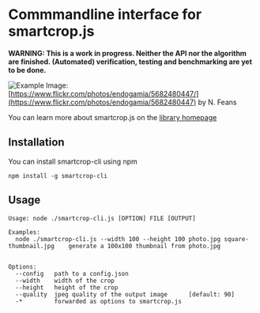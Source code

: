 # Commmandline interface for smartcrop.js

**WARNING: This is a work in progress. Neither the API nor the algorithm are finished.
(Automated) verification, testing and benchmarking are yet to be done.**

![Example](http://29a.ch/sandbox/2014/smartcrop/example.jpg)
Image: [https://www.flickr.com/photos/endogamia/5682480447/](https://www.flickr.com/photos/endogamia/5682480447) by N. Feans

You can learn more about smartcrop.js on the [library homepage](https://github.com/jwagner/smartcrop.js)

## Installation
You can install smartcrop-cli using npm
```
npm install -g smartcrop-cli
```

## Usage

```
Usage: node ./smartcrop-cli.js [OPTION] FILE [OUTPUT]

Examples:
  node ./smartcrop-cli.js --width 100 --height 100 photo.jpg square-thumbnail.jpg    generate a 100x100 thumbnail from photo.jpg


Options:
  --config   path to a config.json               
  --width    width of the crop                   
  --height   height of the crop                  
  --quality  jpeg quality of the output image      [default: 90]
  -*         forwarded as options to smartcrop.js
```
